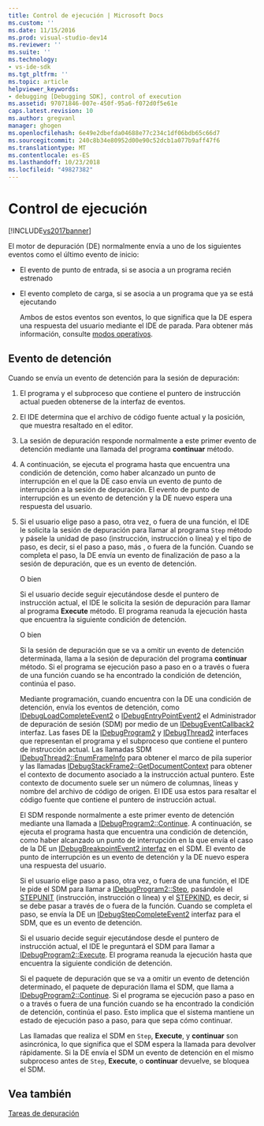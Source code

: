 ```yaml
---
title: Control de ejecución | Microsoft Docs
ms.custom: ''
ms.date: 11/15/2016
ms.prod: visual-studio-dev14
ms.reviewer: ''
ms.suite: ''
ms.technology:
- vs-ide-sdk
ms.tgt_pltfrm: ''
ms.topic: article
helpviewer_keywords:
- debugging [Debugging SDK], control of execution
ms.assetid: 97071846-007e-450f-95a6-f072d0f5e61e
caps.latest.revision: 10
ms.author: gregvanl
manager: ghogen
ms.openlocfilehash: 6e49e2dbefda04688e77c234c1df06bdb65c66d7
ms.sourcegitcommit: 240c8b34e80952d00e90c52dcb1a077b9aff47f6
ms.translationtype: MT
ms.contentlocale: es-ES
ms.lasthandoff: 10/23/2018
ms.locfileid: "49827382"
---
```

# <a name="control-of-execution"></a>Control de ejecución
[!INCLUDE[vs2017banner](../../includes/vs2017banner.md)]

El motor de depuración (DE) normalmente envía a uno de los siguientes eventos como el último evento de inicio:  
  
- El evento de punto de entrada, si se asocia a un programa recién estrenado  
  
- El evento completo de carga, si se asocia a un programa que ya se está ejecutando  
  
  Ambos de estos eventos son eventos, lo que significa que la DE espera una respuesta del usuario mediante el IDE de parada. Para obtener más información, consulte [modos operativos](../../extensibility/debugger/operational-modes.md).  
  
## <a name="stopping-event"></a>Evento de detención  
 Cuando se envía un evento de detención para la sesión de depuración:  
  
1. El programa y el subproceso que contiene el puntero de instrucción actual pueden obtenerse de la interfaz de eventos.  
  
2. El IDE determina que el archivo de código fuente actual y la posición, que muestra resaltado en el editor.  
  
3. La sesión de depuración responde normalmente a este primer evento de detención mediante una llamada del programa **continuar** método.  
  
4. A continuación, se ejecuta el programa hasta que encuentra una condición de detención, como haber alcanzado un punto de interrupción en el que la DE caso envía un evento de punto de interrupción a la sesión de depuración. El evento de punto de interrupción es un evento de detención y la DE nuevo espera una respuesta del usuario.  
  
5. Si el usuario elige paso a paso, otra vez, o fuera de una función, el IDE le solicita la sesión de depuración para llamar al programa `Step` método y pásele la unidad de paso (instrucción, instrucción o línea) y el tipo de paso, es decir, si el paso a paso, más , o fuera de la función. Cuando se completa el paso, la DE envía un evento de finalización de paso a la sesión de depuración, que es un evento de detención.  
  
    O bien  
  
    Si el usuario decide seguir ejecutándose desde el puntero de instrucción actual, el IDE le solicita la sesión de depuración para llamar al programa **Execute** método. El programa reanuda la ejecución hasta que encuentra la siguiente condición de detención.  
  
    O bien  
  
    Si la sesión de depuración que se va a omitir un evento de detención determinada, llama a la sesión de depuración del programa **continuar** método. Si el programa se ejecución paso a paso en o a través o fuera de una función cuando se ha encontrado la condición de detención, continúa el paso.  
  
   Mediante programación, cuando encuentra con la DE una condición de detención, envía los eventos de detención, como [IDebugLoadCompleteEvent2](../../extensibility/debugger/reference/idebugloadcompleteevent2.md) o [IDebugEntryPointEvent2](../../extensibility/debugger/reference/idebugentrypointevent2.md) el Administrador de depuración de sesión (SDM) por medio de un [IDebugEventCallback2](../../extensibility/debugger/reference/idebugeventcallback2.md) interfaz. Las fases DE la [IDebugProgram2](../../extensibility/debugger/reference/idebugprogram2.md) y [IDebugThread2](../../extensibility/debugger/reference/idebugthread2.md) interfaces que representan el programa y el subproceso que contiene el puntero de instrucción actual. Las llamadas SDM [IDebugThread2::EnumFrameInfo](../../extensibility/debugger/reference/idebugthread2-enumframeinfo.md) para obtener el marco de pila superior y las llamadas [IDebugStackFrame2::GetDocumentContext](../../extensibility/debugger/reference/idebugstackframe2-getdocumentcontext.md) para obtener el contexto de documento asociado a la instrucción actual puntero. Este contexto de documento suele ser un número de columnas, líneas y nombre del archivo de código de origen. El IDE usa estos para resaltar el código fuente que contiene el puntero de instrucción actual.  
  
   El SDM responde normalmente a este primer evento de detención mediante una llamada a [IDebugProgram2::Continue](../../extensibility/debugger/reference/idebugprogram2-continue.md). A continuación, se ejecuta el programa hasta que encuentra una condición de detención, como haber alcanzado un punto de interrupción en la que envía el caso de la DE un [IDebugBreakpointEvent2 interfaz](../../extensibility/debugger/reference/idebugbreakpointevent2.md) en el SDM. El evento de punto de interrupción es un evento de detención y la DE nuevo espera una respuesta del usuario.  
  
   Si el usuario elige paso a paso, otra vez, o fuera de una función, el IDE le pide el SDM para llamar a [IDebugProgram2::Step](../../extensibility/debugger/reference/idebugprogram2-step.md), pasándole el [STEPUNIT](../../extensibility/debugger/reference/stepunit.md) (instrucción, instrucción o línea) y el [ STEPKIND](../../extensibility/debugger/reference/stepkind.md), es decir, si se debe pasar a través de o fuera de la función. Cuando se completa el paso, se envía la DE un [IDebugStepCompleteEvent2](../../extensibility/debugger/reference/idebugstepcompleteevent2.md) interfaz para el SDM, que es un evento de detención.  
  
   Si el usuario decide seguir ejecutándose desde el puntero de instrucción actual, el IDE le preguntará el SDM para llamar a [IDebugProgram2::Execute](../../extensibility/debugger/reference/idebugprogram2-execute.md). El programa reanuda la ejecución hasta que encuentra la siguiente condición de detención.  
  
   Si el paquete de depuración que se va a omitir un evento de detención determinado, el paquete de depuración llama el SDM, que llama a [IDebugProgram2::Continue](../../extensibility/debugger/reference/idebugprogram2-continue.md). Si el programa se ejecución paso a paso en o a través o fuera de una función cuando se ha encontrado la condición de detención, continúa el paso. Esto implica que el sistema mantiene un estado de ejecución paso a paso, para que sepa cómo continuar.  
  
   Las llamadas que realiza el SDM en `Step`, **Execute**, y **continuar** son asincrónica, lo que significa que el SDM espera la llamada para devolver rápidamente. Si la DE envía el SDM un evento de detención en el mismo subproceso antes de `Step`, **Execute**, o **continuar** devuelve, se bloquea el SDM.  
  
## <a name="see-also"></a>Vea también  
 [Tareas de depuración](../../extensibility/debugger/debugging-tasks.md)

